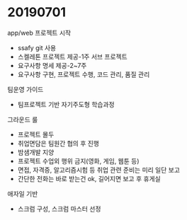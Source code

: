 # 20190701

app/web 프로젝트 시작

* ssafy git 사용
* 스켈레톤 프로젝트 제공-1주 서브 프로젝트
* 요구사항 명세 제공-2~7주
* 요구사항 구현, 프로젝트 수행, 코드 관리, 품질 관리

팀운영 가이드

* 팀프로젝트 기반 자기주도형 학습과정

그라운드 룰

* 프로젝트 몰두
* 취업면담은 팀원간 협의 후 진행
* 밤샘개발 지양
* 프로젝트 수업외 행위 금지(영화, 게임, 웹툰 등)
* 면접, 자격증, 알고리즘시험 등 취업 관련 준비는 미리 일단 보고
* 간단한 전화는 바로 받는건 ok, 길어지면 보고 후 휴게실

애자일 기반

* 스크럼 구성, 스크럼 마스터 선정